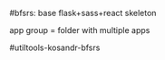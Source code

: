 
#bfsrs: base flask+sass+react skeleton

app group = folder with multiple apps

#utiltools-kosandr-bfsrs



